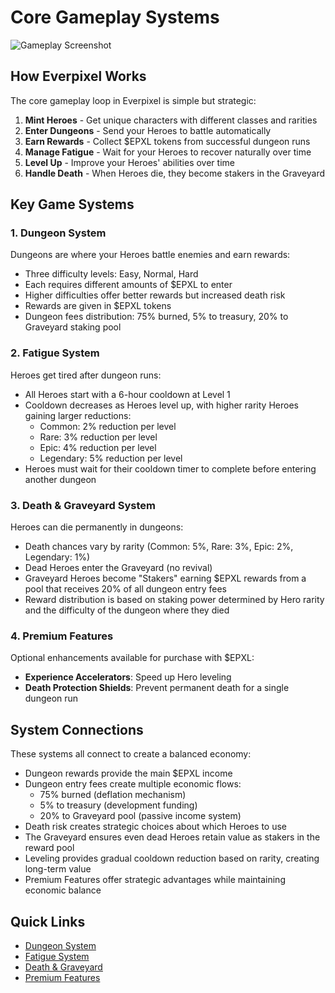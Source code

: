 # Core Gameplay Systems

![Gameplay Screenshot](https://placeholder.com/wp-content/uploads/2018/10/placeholder.png)

## How Everpixel Works

The core gameplay loop in Everpixel is simple but strategic:

1. **Mint Heroes** - Get unique characters with different classes and rarities
2. **Enter Dungeons** - Send your Heroes to battle automatically
3. **Earn Rewards** - Collect $EPXL tokens from successful dungeon runs
4. **Manage Fatigue** - Wait for your Heroes to recover naturally over time
5. **Level Up** - Improve your Heroes' abilities over time
6. **Handle Death** - When Heroes die, they become stakers in the Graveyard

## Key Game Systems

### 1. Dungeon System

Dungeons are where your Heroes battle enemies and earn rewards:
- Three difficulty levels: Easy, Normal, Hard
- Each requires different amounts of $EPXL to enter
- Higher difficulties offer better rewards but increased death risk
- Rewards are given in $EPXL tokens
- Dungeon fees distribution: 75% burned, 5% to treasury, 20% to Graveyard staking pool

### 2. Fatigue System

Heroes get tired after dungeon runs:
- All Heroes start with a 6-hour cooldown at Level 1
- Cooldown decreases as Heroes level up, with higher rarity Heroes gaining larger reductions:
  - Common: 2% reduction per level
  - Rare: 3% reduction per level
  - Epic: 4% reduction per level
  - Legendary: 5% reduction per level
- Heroes must wait for their cooldown timer to complete before entering another dungeon

### 3. Death & Graveyard System

Heroes can die permanently in dungeons:
- Death chances vary by rarity (Common: 5%, Rare: 3%, Epic: 2%, Legendary: 1%)
- Dead Heroes enter the Graveyard (no revival)
- Graveyard Heroes become "Stakers" earning $EPXL rewards from a pool that receives 20% of all dungeon entry fees
- Reward distribution is based on staking power determined by Hero rarity and the difficulty of the dungeon where they died

### 4. Premium Features

Optional enhancements available for purchase with $EPXL:
- **Experience Accelerators**: Speed up Hero leveling
- **Death Protection Shields**: Prevent permanent death for a single dungeon run

## System Connections

These systems all connect to create a balanced economy:
- Dungeon rewards provide the main $EPXL income
- Dungeon entry fees create multiple economic flows:
  - 75% burned (deflation mechanism)
  - 5% to treasury (development funding)
  - 20% to Graveyard pool (passive income system)
- Death risk creates strategic choices about which Heroes to use
- The Graveyard ensures even dead Heroes retain value as stakers in the reward pool
- Leveling provides gradual cooldown reduction based on rarity, creating long-term value
- Premium Features offer strategic advantages while maintaining economic balance

## Quick Links
- [Dungeon System](dungeons.md)
- [Fatigue System](fatigue.md)
- [Death & Graveyard](death.md)
- [Premium Features](premium-features.md)